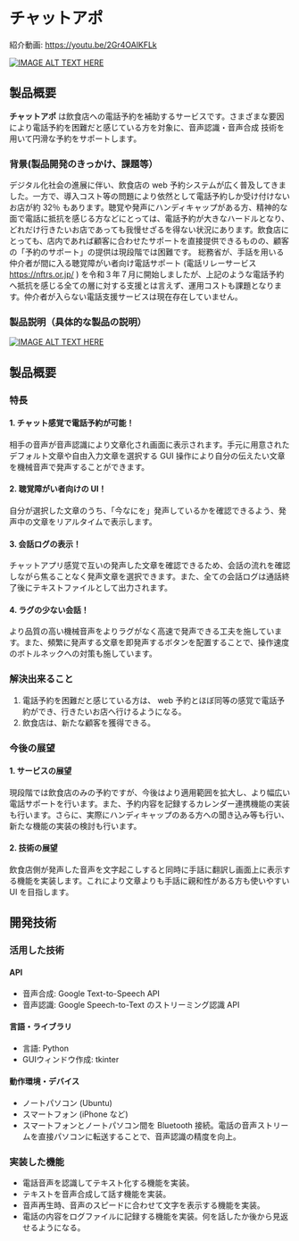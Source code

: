 # **チャットアポ**

紹介動画: https://youtu.be/2Gr4OAlKFLk

[![IMAGE ALT TEXT HERE](https://jphacks.com/wp-content/uploads/2021/07/JPHACKS2021_ogp.jpg)](https://www.youtube.com/watch?v=LUPQFB4QyVo)
## 製品概要
**チャットアポ** は飲食店への電話予約を補助するサービスです。さまざまな要因により電話予約を困難だと感じている方を対象に、音声認識・音声合成 技術を用いて円滑な予約をサポートします。

### 背景(製品開発のきっかけ、課題等）
デジタル化社会の進展に伴い、飲食店の web 予約システムが広く普及してきました。一方で、導入コスト等の問題により依然として電話予約しか受け付けないお店が約 32％ もあります。聴覚や発声にハンディキャップがある方、精神的な面で電話に抵抗を感じる方などにとっては、電話予約が大きなハードルとなり、どれだけ行きたいお店であっても我慢せざるを得ない状況にあります。飲食店にとっても、店内であれば顧客に合わせたサポートを直接提供できるものの、顧客の「予約のサポート」の提供は現段階では困難です。
総務省が、手話を用いる仲介者が間に入る聴覚障がい者向け電話サポート (電話リレーサービス https://nftrs.or.jp/ ) を令和３年７月に開始しましたが、上記のような電話予約へ抵抗を感じる全ての層に対する支援とは言えず、運用コストも課題となります。仲介者が入らない電話支援サービスは現在存在していません。

### 製品説明（具体的な製品の説明）
[![IMAGE ALT TEXT HERE](https://gyazo.com/5c72c4c064209e512513946bda3228ab)](https://www.youtube.com/watch?v=LUPQFB4QyVo)
## 製品概要
### 特長
#### 1.  チャット感覚で電話予約が可能！
相手の音声が音声認識により文章化され画面に表示されます。手元に用意されたデフォルト文章や自由入力文章を選択する GUI 操作により自分の伝えたい文章を機械音声で発声することができます。

#### 2. 聴覚障がい者向けの UI！
自分が選択した文章のうち、「今なにを」発声しているかを確認できるよう、発声中の文章をリアルタイムで表示します。

#### 3. 会話ログの表示！
チャットアプリ感覚で互いの発声した文章を確認できるため、会話の流れを確認しながら焦ることなく発声文章を選択できます。また、全ての会話ログは通話終了後にテキストファイルとして出力されます。

#### 4. ラグの少ない会話！
より品質の高い機械音声をよりラグがなく高速で発声できる工夫を施しています。また、頻繁に発声する文章を即発声するボタンを配置することで、操作速度のボトルネックへの対策も施しています。

### 解決出来ること
1. 電話予約を困難だと感じている方は、 web 予約とほぼ同等の感覚で電話予約ができ、行きたいお店へ行けるようになる。
1. 飲食店は、新たな顧客を獲得できる。

### 今後の展望
#### 1. サービスの展望
現段階では飲食店のみの予約ですが、今後はより適用範囲を拡大し、より幅広い電話サポートを行います。また、予約内容を記録するカレンダー連携機能の実装も行います。さらに、実際にハンディキャップのある方への聞き込み等も行い、新たな機能の実装の検討も行います。

#### 2. 技術の展望
飲食店側が発声した音声を文字起こしすると同時に手話に翻訳し画面上に表示する機能を実装します。これにより文章よりも手話に親和性がある方も使いやすい UI を目指します。

## 開発技術
### 活用した技術
#### API
* 音声合成: Google Text-to-Speech API
* 音声認識: Google Speech-to-Text のストリーミング認識 API

#### 言語・ライブラリ
* 言語: Python
* GUIウィンドウ作成: tkinter

#### 動作環境・デバイス
* ノートパソコン (Ubuntu)
* スマートフォン (iPhone など)
* スマートフォンとノートパソコン間を Bluetooth 接続。電話の音声ストリームを直接パソコンに転送することで、音声認識の精度を向上。

### 実装した機能
* 電話音声を認識してテキスト化する機能を実装。
* テキストを音声合成して話す機能を実装。
* 音声再生時、音声のスピードに合わせて文字を表示する機能を実装。
* 電話の内容をログファイルに記録する機能を実装。何を話したか後から見返せるようになる。

